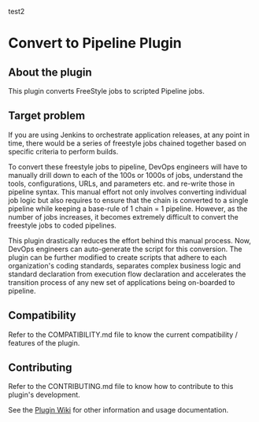 test2

# Convert to Pipeline Plugin

## About the plugin
This plugin converts FreeStyle jobs to scripted Pipeline jobs.

## Target problem
If you are using Jenkins to orchestrate application releases, at any point in time, there would be a series of freestyle jobs chained together based on specific criteria to perform builds.

To convert these freestyle jobs to pipeline, DevOps engineers will have to manually drill down to each of the 100s or 1000s of jobs, understand the tools, configurations, URLs, and parameters etc. and re-write those in pipeline syntax. This manual effort not only involves converting individual job logic but also requires to ensure that the chain is converted to a single pipeline while keeping a base-rule of 1 chain = 1 pipeline. However, as the number of jobs increases, it becomes extremely difficult to convert the freestyle jobs to coded pipelines.

This plugin drastically reduces the effort behind this manual process. Now, DevOps engineers can auto-generate the script for this conversion. The plugin can be further modified to create scripts that adhere to each organization's coding standards, separates complex business logic and standard declaration from execution flow declaration and accelerates the transition process of any new set of applications being on-boarded to pipeline.

## Compatibility
Refer to the COMPATIBILITY.md file to know the current compatibility / features of the plugin.

## Contributing
Refer to the CONTRIBUTING.md file to know how to contribute to this plugin's development.

See the [Plugin Wiki](https://wiki.jenkins.io/display/JENKINS/Convert+To+Pipeline+Plugin) for other information and usage documentation.
